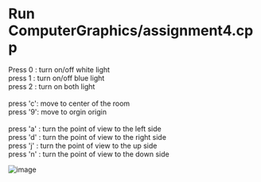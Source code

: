 
# Run ComputerGraphics/assignment4.cpp

Press 0 : turn on/off white light <br>
press 1 : turn on/off blue light <br>
press 2 : turn on both light <br>
<br>
press 'c': move to center of the room<br>
press '9': move to orgin origin<br>
<br>
press 'a' : turn the point of view to the left side<br>
press 'd' : turn the point of view to the right side<br>
press 'j' : turn the point of view to the up side<br>
press 'n' : turn the point of view to the down side<br>

![image](https://github.com/LujaeDev/CG/assets/62204810/ba1e62e3-6f63-4f1f-ab76-dc9282ac4578)
